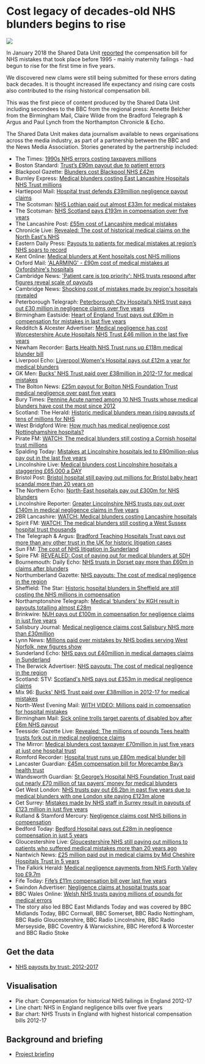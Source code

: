 # Cost legacy of decades-old NHS blunders begins to rise

![](https://news.files.bbci.co.uk/vj/live/idt-images/chart-ELSOVER5YRS/ELSOVER5YRS_pserw.png)

In January 2018 the Shared Data Unit [reported](http://www.bbc.co.uk/news/uk-england-42442343) the compensation bill for NHS mistakes that took place before 1995 - mainly maternity failings - had begun to rise for the first time in five years.

We discovered new clams were still being submitted for these errors dating back decades. It is thought increased life expectancy and rising care costs also contributed to the rising historical compensation bill.

This was the first piece of content produced by the Shared Data Unit including secondees to the BBC from the regional press: Annette Belcher from the Birmingham Mail, Claire Wilde from the Bradford Telegraph & Argus and Paul Lynch from the Northampton Chronicle & Echo. 

The Shared Data Unit makes data journalism available to news organisations across the media industry, as part of a partnership between the BBC and the News Media Association. Stories generated by the partnership included:

* The Times: [1990s NHS errors costing taxpayers millions](https://www.thetimes.co.uk/article/1990s-nhs-errors-costing-taxpayers-millions-6s93nk9b7)
* Boston Standard: [Trust’s £90m payout due to patient errors](https://www.bostonstandard.co.uk/news/health/trust-s-90m-payout-due-to-patient-errors-1-8333755)
* Blackpool Gazette: [Blunders cost Blackpool NHS £42m](https://www.blackpoolgazette.co.uk/news/health/blunders-cost-blackpool-nhs-42m-1-8959660)
* Burnley Express: [Medical blunders costing East Lancashire Hospitals NHS Trust millions](https://www.burnleyexpress.net/news/health/medical-blunders-costing-east-lancashire-hospitals-nhs-trust-millions-1-8962594)
* Hartlepool Mail: [Hospital trust defends £39million negligence payout claims](https://www.hartlepoolmail.co.uk/news/health/hospital-trust-defends-39million-negligence-payout-claims-1-8961504)
* The Scotsman: [NHS Lothian paid out almost £33m for medical mistakes](https://www.scotsman.com/news/nhs-lothian-paid-out-almost-33m-for-medical-mistakes-1-4662261)
* The Scotsman: [NHS Scotland pays £193m in compensation over five years](https://www.scotsman.com/news/nhs-scotland-pays-193m-in-compensation-over-five-years-1-4662230)
* The Lancashire Post: [£55m cost of Lancashire medical mistakes](https://www.lep.co.uk/news/health/55m-cost-of-lancashire-medical-mistakes-1-8959656)
* Chronicle Live: [Revealed: The cost of historical medical claims on the North East's NHS](https://www.chroniclelive.co.uk/news/health/revealed-cost-historical-medical-claims-14159889)
* Eastern Daily Press: [Payouts to patients for medical mistakes at region’s NHS soars to record](http://www.edp24.co.uk/news/health/norfolk-nhs-clinical-negligence-payout-record-1-5356205)
* Kent Online: [Medical blunders at Kent hospitals cost NHS millions](http://www.kentonline.co.uk/kent/news/medical-blunders-costing-nhs-millions-158522/)
* Oxford Mail: ['ALARMING' - £90m cost of medical mistakes at Oxfordshire's hospitals](http://www.oxfordmail.co.uk/NEWS/15829272._ALARMING______90m_cost_of_medical_mistakes_at_Oxfordshire_s_hospitals/)
* Cambridge News: ['Patient care is top priority': NHS trusts respond after figures reveal scale of payouts](https://www.cambridge-news.co.uk/news/cambridge-news/nhs-trusts-response-compensation-patients-14164895)
* Cambridge News: [Shocking cost of mistakes made by region's hospitals revealed](https://www.cambridge-news.co.uk/news/cambridge-news/mistakes-negligence-hospitals-nhs-compensation-14159721)
* Peterborough Telegraph: [Peterborough City Hospital’s NHS trust pays out £30 million in negligence claims over five years](https://www.peterboroughtoday.co.uk/news/health/peterborough-city-hospital-s-nhs-trust-pays-out-30-million-in-negligence-claims-over-five-years-1-8331988)
* Birmingham Eastside: [Heart of England Trust pays out £90m in compensation for mistakes in last five years](http://birminghameastside.com/2018/01/16/birmingham-trust-90m-mistakes/)
* Redditch & Alcester Advertiser: [Medical negligence has cost Worcestershire Acute Hospitals NHS Trust £46 million in the last five years](http://www.redditchadvertiser.co.uk/news/15835367.Medical_negligence_has_cost_Worcestershire_Acute_Hospitals_NHS_Trust___46_million_in_the_last_five_years/)
* Newham Recorder: [Barts Health NHS Trust runs up £118m medical blunder bill](http://www.newhamrecorder.co.uk/news/health/barts-health-nhs-trust-runs-up-118m-medical-blunder-bill-1-5356409)
* Liverpool Echo: [Liverpool Women's Hospital pays out £12m a year for medical blunders](http://www.liverpoolecho.co.uk/news/liverpool-news/liverpool-womens-hospital-pays-out-14159448)
* GK Men: [Bucks' NHS Trust paid over £38million in 2012-17 for medical mistakes](http://gkmen.com/2018/01/16/bucks-nhs-trust-paid-over-38million-in-2012-17-for-medical/)
* The Bolton News: [£25m payout for Bolton NHS Foundation Trust medical negligence over past five years](http://www.theboltonnews.co.uk/news/15830050.__25m_payout_for_Bolton_NHS_Foundation_Trust_medical_negligence_over_past_five_years/)
* Bury Times: [Pennine Acute named among 10 NHS Trusts whose medical blunders have cost the most since 2012](http://www.burytimes.co.uk/news/15830059.Pennine_Acute_named_among_10_NHS_Trusts_whose_medical_blunders_have_cost_the_most_since_2012/)
* Scotland: The Herald: [Historic medical blunders mean rising payouts of tens of millions for NHS](http://www.heraldscotland.com/news/15829892.Historic_medical_blunders_mean_rising_payouts_of_tens_of_millions_for_NHS/)
* West Bridgford Wire: [How much has medical negligence cost Nottinghamshire hospitals?](http://westbridgfordwire.com/much-medical-negligence-cost-nottinghamshire-hospitals/)
* Pirate FM: [WATCH: The medical blunders still costing a Cornish hospital trust millions](https://www.piratefm.co.uk/news/latest-news/2478246/watch-the-medical-blunders-still-costing-a-cornish-hospital-trust-millions/)
* Spalding Today: [Mistakes at Lincolnshire hospitals led to £90million-plus pay out in the last five years](https://www.spaldingtoday.co.uk/news/health/mistakes-at-lincolnshire-hospitals-led-to-90million-plus-pay-out-in-the-last-five-years-1-8331267)
* Lincolnshire Live: [Medical blunders cost Lincolnshire hospitals a staggering £65,000 a DAY](http://www.lincolnshirelive.co.uk/news/local-news/medical-blunders-cost-lincolnshire-hospitals-1069991)
* Bristol Post: [Bristol hospital still paying out millions for Bristol baby heart scandal more than 20 years on](http://www.bristolpost.co.uk/news/bristol-news/bristol-hospital-still-paying-out-1067400)
* The Northern Echo: [North-East hospitals pay out £300m for NHS blunders](http://www.thenorthernecho.co.uk/news/15829618.This_is_how_much_your_hospital_had_to_pay_out_for_medical_blunders/)
* Lincolnshire Reporter: [Greater Lincolnshire NHS trusts pay out over £140m in medical negligence claims in five years](https://lincolnshirereporter.co.uk/2018/01/greater-lincolnshire-nhs-trusts-pay-out-over-140m-in-medical-negligence-claims-in-five-years/)
* 2BR Lancashire: [WATCH: Medical blunders costing Lancashire hospitals](https://www.2br.co.uk/news/local-news/2478312/watch-medical-blunders-costing-lancashire-hospitals/)
* Spirit FM: [WATCH: The medical blunders still costing a West Sussex hospital trust thousands](https://www.spiritfm.net/news/sussex-news/2478255/watch-the-medical-blunders-still-costing-a-west-sussex-hospital-trust-thousands/)
* The Telegraph & Argus: [Bradford Teaching Hospitals Trust pays out more than any other trust in the UK for historic litigation cases](http://www.thetelegraphandargus.co.uk/news/15829307.Bradford_hospitals_trust_tops_UK_list_for_historic_litigation_payouts/)
* Sun FM: [The cost of NHS litigation in Sunderland](https://www.sun-fm.com/news/local/2478232/the-cost-of-nhs-litigation-in-sunderland/)
* Spire FM: [REVEALED: Cost of paying out for medical blunders at SDH](https://www.spirefm.co.uk/news/local-news/2477942/revealed-cost-of-paying-out-for-medical-blunders-at-sdh/)
* Bournemouth: Daily Echo: [NHS trusts in Dorset pay more than £60m in claims after blunders](http://www.bournemouthecho.co.uk/newS/15829955.NHS_trusts_in_Dorset_pay_more_than___60m_in_claims_after_blunders/)
* Northumberland Gazette: [NHS payouts: The cost of medical negligence in the region](https://www.northumberlandgazette.co.uk/news/nhs-payouts-the-cost-of-medical-negligence-in-the-region-1-8959339)
* Sheffield: The Star: [Historic hospital blunders in Sheffield are still costing the NHS millions in compensation](https://www.thestar.co.uk/news/historic-hospital-blunders-in-sheffield-are-still-costing-the-nhs-millions-in-compensation-1-8960065)
* Northamptonshire Telegraph: [Medical ‘blunders’ by KGH result in payouts totalling almost £28m](https://www.northantstelegraph.co.uk/news/medical-blunders-by-kgh-result-in-payouts-totalling-almost-28m-1-8331133)
* Brinkwire: [NUH pays out £100m in compensation for negligence claims in just five years](http://en.brinkwire.com/96849/nuh-pays-out-100m-in-compensation-for-negligence-claims-in-just-five-years/)
* Salisbury Journal: [Medical negligence claims cost Salisbury NHS more than £30million](http://www.salisburyjournal.co.uk/news/15830302.More_than___30million_spent_on_medical_negligence_claims_in_Salisbury/)
* Lynn News: [Millions paid over mistakes by NHS bodies serving West Norfolk, new figures show](https://www.lynnnews.co.uk/news/millions-paid-over-mistakes-by-nhs-bodies-serving-west-norfolk-new-figures-show-1-8331340)
* Sunderland Echo: [NHS pays out £40million in medical damages claims in Sunderland](https://www.sunderlandecho.com/our-region/sunderland/nhs-pays-out-40million-in-medical-damages-claims-in-sunderland-1-8959400)
* The Berwick Advertiser: [NHS payouts: The cost of medical negligence in the region](https://www.berwick-advertiser.co.uk/news/nhs-payouts-the-cost-of-medical-negligence-in-the-region-1-4662085)
* Scotland: STV: [Scotland's NHS pays out £353m in medical negligence claims](https://stv.tv/news/politics/1406118-nhs-scotland-pays-out-193m-in-medical-negligence-claims/)
* Mix 96: [Bucks' NHS Trust paid over £38million in 2012-17 for medical mistakes](https://www.mix96.co.uk/news/local/2477856/bucks-nhs-trust-paid-over-38million-in-2012-17-for-medical-mistakes/)
* North-West Evening Mail: [WITH VIDEO: Millions paid in compensation for hospital mistakes](http://www.nwemail.co.uk/news/WITH-VIDEO-Millions-paid-in-compensation-for-hospital-mistakes-4a5988e2-7c67-45e5-afca-c2819835605e-ds)
* Birmingham Mail: [Sick online trolls target parents of disabled boy after £6m NHS payout](https://www.birminghammail.co.uk/news/midlands-news/sick-online-trolls-target-parents-14173708)
* Teesside: Gazette Live: [Revealed: The millions of pounds Tees health trusts fork out in medical negligence claims](http://www.gazettelive.co.uk/news/teesside-news/revealed-millions-pounds-tees-health-14180163)
* The Mirror: [Medical blunders cost taxpayer £70million in just five years at just one hospital trust](https://www.mirror.co.uk/news/uk-news/medical-blunders-cost-taxpayer-70million-11890957)
* Romford Recorder: [Hospital trust runs up £80m medical blunder bill](http://www.romfordrecorder.co.uk/news/health/hospital-trust-runs-up-80m-medical-blunder-bill-1-5356411)
* Lancaster Guardian: [£45m compensation bill for Morecambe Bay’s health trust](https://www.lancasterguardian.co.uk/news/45m-compensation-bill-for-morecambe-bay-s-health-trust-1-8964836)
* Wandsworth Guardian: [St George’s Hospital NHS Foundation Trust paid out nearly £70 million of tax payers’ money for medical blunders](http://www.wandsworthguardian.co.uk/news/15866585.St_George___s_Hospital_NHS_Foundation_Trust_paid_out_nearly___70_million_of_tax_payers____money_for_medical_blunders_in_past_five_years/)
* Get West London: [NHS trusts pay out £6.2bn in past five years due to medical blunders with one London site paying £123m alone](https://www.getwestlondon.co.uk/news/west-london-news/nhs-trusts-pay-out-62bn-14173284)
* Get Surrey: [Mistakes made by NHS staff in Surrey result in payouts of £123 million in just five years](http://www.getsurrey.co.uk/news/surrey-news/mistakes-made-nhs-staff-surrey-14168349)
* Rutland & Stamford Mercury: [Negligence claims cost NHS billions in compensation](https://www.stamfordmercury.co.uk/news/negligence-claims-cost-nhs-billions-in-compensation-1-8337309)
* Bedford Today: [Bedford Hospital pays out £28m in negligence compensation in just 5 years](https://www.bedfordtoday.co.uk/news/bedford-hospital-pays-out-28m-in-negligence-compensation-in-just-5-years-1-8337515)
* Gloucestershire Live: [Gloucestershire NHS still paying out millions to patients who suffered medical mistakes more than 20 years ago](http://www.gloucestershirelive.co.uk/news/health/gloucestershire-nhs-still-paying-out-1076088)
* Nantwich News: [£25 million paid out in medical claims by Mid Cheshire Hospitals Trust in 5 years](http://thenantwichnews.co.uk/2018/01/17/25-million-paid-out-in-medical-claims-by-mid-cheshire-hospitals-trust-in-5-years/)
* The Falkirk Herald: [Medical negligence payments from NHS Forth Valley top £9.7m](https://www.falkirkherald.co.uk/news/health/medical-negligence-payments-from-nhs-forth-valley-top-9-7m-1-4680201)
* Fife Today: [Fife’s £11m compensation bill over last five years](https://www.fifetoday.co.uk/news/health/fife-s-11m-compensation-bill-over-last-five-years-1-4685732)
* Swindon Advertiser: [Negligence claims at hospital trusts soar](http://www.swindonadvertiser.co.uk/news/15996126.Negligence_claims_at_hospital_trusts_soar/)
* BBC Wales Online: [Welsh NHS trusts paying millions of pounds for medical errors](http://www.bbc.co.uk/news/uk-wales-42695699)
* The story also led BBC East Midlands Today and was covered by BBC Midlands Today, BBC Cornwall, BBC Somerset, BBC Radio Nottingham, BBC Radio Gloucestershire, BBC Radio Lincolnshire, BBC Radio Merseyside, BBC Coventry & Warwickshire, BBC Hereford & Worcester and BBC Radio Stoke


## Get the data

* [NHS payouts by trust: 2012-2017](https://docs.google.com/spreadsheets/d/1cbNnk8uwDzaBFgwdX1Ha3l_XCekrcaKj1qwmiuRJwRo/edit#gid=1414646496)

## Visualisation

* Pie chart: Compensation for historical NHS failings in England 2012-17
* Line chart: NHS in England negligence bills over five years
* Bar chart: NHS Trusts in England with highest historical compensation bills 2012-17 

## Background and briefing

* [Project briefing](https://docs.google.com/document/d/1sfMyr1YkEGrNZcHNGWCuxvl7eLFBj1zAhOWSfstfbnc/edit)
